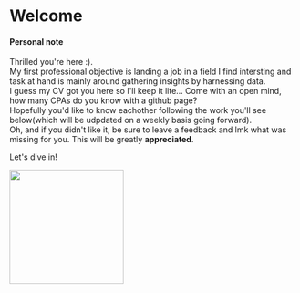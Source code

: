 <h1>Welcome</h1>


<h4>Personal note</h4>
<p> Thrilled you're here :).<br>
  My first professional objective is landing a job in a field I find intersting and task at hand is mainly around gathering insights by harnessing data.<br>
  I guess my CV got you here so I'll keep it lite... Come with an open mind, how many CPAs do you know with a github page?<br>
  Hopefully you'd like to know eachother following the work you'll see below(which will be udpdated on a weekly basis going forward).<br>
  Oh, and if you didn't like it, be sure to leave a feedback and lmk what was missing for you. This will be greatly <strong>appreciated</strong>.</p>
  
  
  <p>Let's dive in!</p>
  <img src = “images/Untitled222.jpg” width = 200>


  
  
